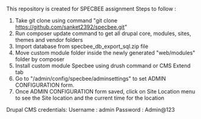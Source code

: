 This repository is created for SPECBEE assignment
Steps to follow :
1. Take git clone using command "git clone https://github.com/sanket2392/specbee.git"
2. Run composer update command to get all drupal core, modules, sites, themes and vendor folders
3. Import database from specbee_db_export_sql.zip file
4. Move custom module folder inside the newly generated "web/modules" folder by composer
5. Install custom module Specbee using drush command or CMS Extend tab
6. Go to "/admin/config/specbee/adminsettings" to set ADMIN CONFIGURATION form.
7. Once ADMIN CONFIGURATION form saved, click on Site Location menu to see the Site location and the current time for the location

Drupal CMS credentials:
Username : admin
Password : Admin@123

